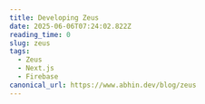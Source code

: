 ```yaml
---
title: Developing Zeus
date: 2025-06-06T07:24:02.822Z
reading_time: 0
slug: zeus
tags:
  - Zeus
  - Next.js
  - Firebase
canonical_url: https://www.abhin.dev/blog/zeus
---
```

